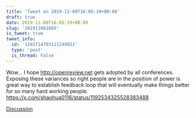 ```yaml
---
title: 'Tweet on 2019-11-08T16:05:19+00:00'
draft: true
date: 2019-11-08T16:05:19+00:00
slug: '201911081605'
is_tweet: true
tweet_info:
  id: '1192714703111249921'
  type: 'post'
  is_thread: False
---
```




Wow... I hope <http://openreview.net> gets adopted by all conferences. Exposing these variances so right people are in the position of power is great way to establish feedback loop that will eventually make things better for so many hard working people. <https://x.com/shaohua0116/status/1192534325528383488>

[Discussion](https://x.com/sytelus/status/1192714703111249921)
